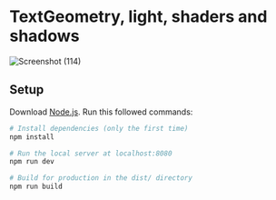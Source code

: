 # TextGeometry, light, shaders and shadows

![Screenshot (114)](https://user-images.githubusercontent.com/75828535/120290951-71a47c00-c2e0-11eb-91f5-8afbbed1ebf5.png)



## Setup
Download [Node.js](https://nodejs.org/en/download/).
Run this followed commands:

``` bash
# Install dependencies (only the first time)
npm install

# Run the local server at localhost:8080
npm run dev

# Build for production in the dist/ directory
npm run build
```


